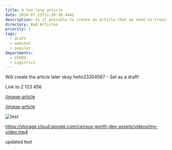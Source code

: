```yaml
---
title: a too long article
date: 2019-07-22T11:26:38.444Z
description: Is it possible to create an article that we need to truncate
directory: Bad Articles
priority: 1
tags:
  - draft
  - webchat
  - popular
departments:
  - CFODS
  - Logistics
---
```

Will create the article later okay hello23354567 - Set as a draft!

Link to 2 123 456

[/image-article](/image-article)

[/image-article](/image-article)

![test](/assets/screenshot-2019-06-06-at-15.48.20.png "test")

<https://storage.cloud.google.com/census-worth-dev-assets/videos/my-video.mp4>

updated text
